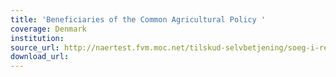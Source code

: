 ```yaml
---
title: 'Beneficiaries of the Common Agricultural Policy '
coverage: Denmark
institution: 
source_url: http://naertest.fvm.moc.net/tilskud-selvbetjening/soeg-i-registre/modtagere-af-eu-stoette/
download_url: 
---
```


